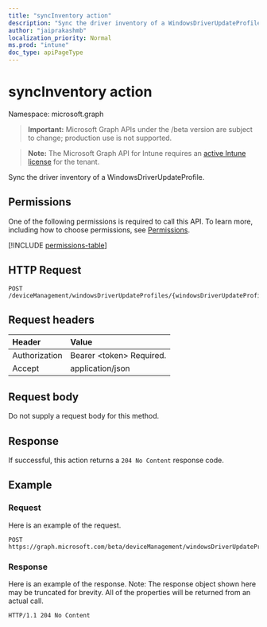```yaml
---
title: "syncInventory action"
description: "Sync the driver inventory of a WindowsDriverUpdateProfile."
author: "jaiprakashmb"
localization_priority: Normal
ms.prod: "intune"
doc_type: apiPageType
---
```


# syncInventory action

Namespace: microsoft.graph

> **Important:** Microsoft Graph APIs under the /beta version are subject to change; production use is not supported.

> **Note:** The Microsoft Graph API for Intune requires an [active Intune license](https://go.microsoft.com/fwlink/?linkid=839381) for the tenant.

Sync the driver inventory of a WindowsDriverUpdateProfile.

## Permissions
One of the following permissions is required to call this API. To learn more, including how to choose permissions, see [Permissions](/graph/permissions-reference).

<!-- { "blockType": "permissions", "name": "intune_softwareupdate_windowsdriverupdateprofile_syncinventory" } -->
[!INCLUDE [permissions-table](../includes/permissions/intune-softwareupdate-windowsdriverupdateprofile-syncinventory-permissions.md)]

## HTTP Request
<!-- {
  "blockType": "ignored"
}
-->
``` http
POST /deviceManagement/windowsDriverUpdateProfiles/{windowsDriverUpdateProfileId}/syncInventory
```

## Request headers
|Header|Value|
|:---|:---|
|Authorization|Bearer &lt;token&gt; Required.|
|Accept|application/json|

## Request body
Do not supply a request body for this method.

## Response
If successful, this action returns a `204 No Content` response code.

## Example

### Request
Here is an example of the request.
``` http
POST https://graph.microsoft.com/beta/deviceManagement/windowsDriverUpdateProfiles/{windowsDriverUpdateProfileId}/syncInventory
```

### Response
Here is an example of the response. Note: The response object shown here may be truncated for brevity. All of the properties will be returned from an actual call.
``` http
HTTP/1.1 204 No Content
```
